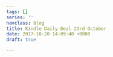 ```yaml
---
tags: []
series: ''
navclass: blog
title: Kindle Daily Deal 23rd October
date: 2017-10-20 14:09:40 +0000
draft: true

---
```

